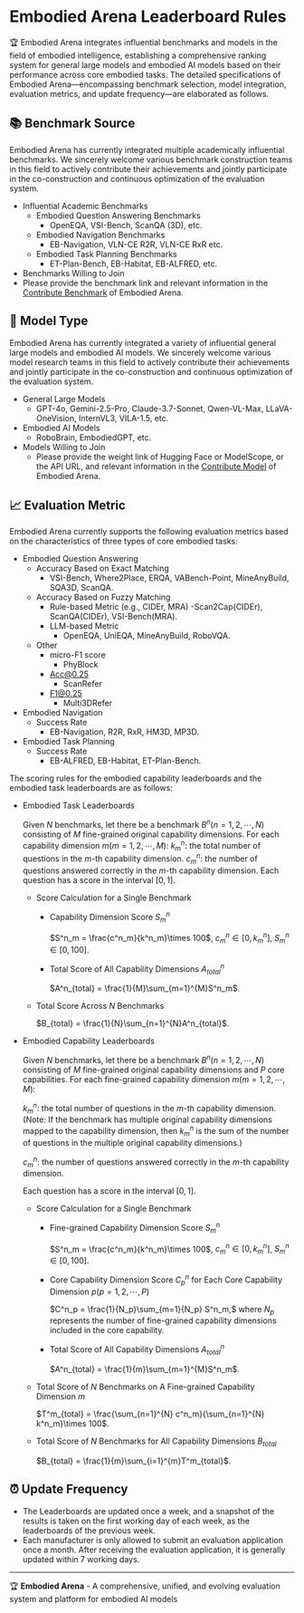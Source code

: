 # Embodied Arena Leaderboard Rules

🏆 Embodied Arena integrates influential benchmarks and models in the field of embodied intelligence, establishing a comprehensive ranking system for general large models and embodied AI models based on their performance across core embodied tasks. The detailed specifications of Embodied Arena—encompassing benchmark selection, model integration, evaluation metrics, and update frequency—are elaborated as follows.

## 📚 Benchmark Source

Embodied Arena has currently integrated multiple academically influential benchmarks. We sincerely welcome various benchmark construction teams in this field to actively contribute their achievements and jointly participate in the co-construction and continuous optimization of the evaluation system.

- Influential Academic Benchmarks
  - Embodied Question Answering Benchmarks
    - OpenEQA, VSI-Bench, ScanQA (3D), etc.
  - Embodied Navigation Benchmarks
    - EB-Navigation, VLN-CE R2R, VLN-CE RxR etc.
  - Embodied Task Planning Benchmarks
    - ET-Plan-Bench, EB-Habitat, EB-ALFRED, etc.
- Benchmarks Willing to Join
- Please provide the benchmark link and relevant information in the [Contribute Benchmark](https://www.embodied-arena.com/#/googleform/2ncVcX8K6quaEc7TA?height=2029) of Embodied Arena.

## 🤖 Model Type

Embodied Arena has currently integrated a variety of influential general large models and embodied AI models. We sincerely welcome various model research teams in this field to actively contribute their achievements and jointly participate in the co-construction and continuous optimization of the evaluation system.

- General Large Models
  - GPT-4o, Gemini-2.5-Pro, Claude-3.7-Sonnet, Qwen-VL-Max, LLaVA-OneVision, InternVL3, VILA-1.5, etc.
- Embodied AI Models
  - RoboBrain, EmbodiedGPT, etc.
- Models Willing to Join
  - Please provide the weight link of Hugging Face or ModelScope, or the API URL, and relevant information in the [Contribute Model](https://www.embodied-arena.com/#/googleform/CLAcMUbvU7TsNeKD8?height=2157) of Embodied Arena.

## 📈 Evaluation Metric

Embodied Arena currently supports the following evaluation metrics based on the characteristics of three types of core embodied tasks:

- Embodied Question Answering
  - Accuracy Based on Exact Matching
    - VSI-Bench, Where2Place, ERQA, VABench-Point, MineAnyBuild, SQA3D, ScanQA.
  - Accuracy Based on Fuzzy Matching
    - Rule-based Metric (e.g., CIDEr, MRA)
      -Scan2Cap(CIDEr), ScanQA(CIDEr), VSI-Bench(MRA).
    - LLM-based Metric
      - OpenEQA, UniEQA, MineAnyBuild, RoboVQA.
  - Other
    - micro-F1 score
      - PhyBlock 
    - Acc@0.25
      - ScanRefer
    - F1@0.25
      - Multi3DRefer
- Embodied Navigation
  - Success Rate
    - EB-Navigation, R2R, RxR, HM3D, MP3D.
- Embodied Task Planning
  - Success Rate
    - EB-ALFRED, EB-Habitat, ET-Plan-Bench.

The scoring rules for the embodied capability leaderboards and the embodied task leaderboards are as follows:

- Embodied Task Leaderboards

  Given $N$ benchmarks, let there be a benchmark $B^n(n=1,2,\cdots, N)$ consisting of $M$ fine-grained original capability dimensions. For each capability dimension $m(m=1,2,\cdots,M)$:
  $k^n_m$: the total number of questions in the $m$-th capability dimension.
  $c^n_m$: the number of questions answered correctly in the $m$-th capability dimension.
  Each question has a score in the interval $[0,1]$.

  - Score Calculation for a Single Benchmark

    - Capability Dimension Score $S^n_m$

      $S^n_m = \frac{c^n_m}{k^n_m}\times 100$, $c^n_m\in [0,k^n_m]$, $S^n_m\in [0,100]$.

    - Total Score of All Capability Dimensions $A^n_{total}$

      $A^n_{total} = \frac{1}{M}\sum_{m=1}^{M}S^n_m$.

  - Total Score Across $N$ Benchmarks

    $B_{total} = \frac{1}{N}\sum_{n=1}^{N}A^n_{total}$.

- Embodied Capability Leaderboards

  Given $N$ benchmarks, let there be a benchmark $B^n(n=1,2,\cdots, N)$ consisting of $M$ fine-grained original capability dimensions and $P$ core capabilities. For each fine-grained capability dimension $m(m=1,2,\cdots,M)$:

  $k^n_m$: the total number of questions in the $m$-th capability dimension. (Note: If the benchmark has multiple original capability dimensions mapped to the capability dimension, then $k^n_m$ is the sum of the number of questions in the multiple original capability dimensions.)

  $c^n_m$: the number of questions answered correctly in the $m$-th capability dimension.

  Each question has a score in the interval $[0,1]$.

  - Score Calculation for a Single Benchmark

    - Fine-grained Capability Dimension Score $S^n_m$

      $S^n_m = \frac{c^n_m}{k^n_m}\times 100$, $c^n_m\in [0,k^n_m]$, $S^n_m\in [0,100]$.

    - Core Capability Dimension Score $C^n_p$ for Each Core Capability Dimension $p(p=1,2,\cdots,P)$

      $C^n_p = \frac{1}{N_p}\sum_{m=1}{N_p} S^n_m,$ where $N_p$ represents the number of fine-grained capability dimensions included in the core capability.

    - Total Score of All Capability Dimensions $A^n_{total}$

      $A^n_{total} = \frac{1}{m}\sum_{m=1}^{M}S^n_m$.

  - Total Score of $N$ Benchmarks on A Fine-grained Capability Dimension $m$

    $T^m_{total} = \frac{\sum_{n=1}^{N} c^n_m}{\sum_{n=1}^{N} k^n_m}\times 100$.

  - Total Score of $N$ Benchmarks for All Capability Dimensions $B_{total}$

    $B_{total} = \frac{1}{m}\sum_{i=1}^{m}T^m_{total}$.

## ⏰ Update Frequency

- The Leaderboards are updated once a week, and a snapshot of the results is taken on the first working day of each week, as the leaderboards of the previous week.
- Each manufacturer is only allowed to submit an evaluation application once a month. After receiving the evaluation application, it is generally updated within 7 working days.

---

🏆 **Embodied Arena** - A comprehensive, unified, and evolving evaluation system and platform for embodied AI models
